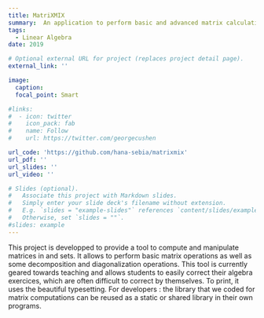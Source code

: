 ```yaml
---
title: MatriXMIX
summary:  An application to perform basic and advanced matrix calculations as well as operations related to matrix decomposition (under Linux and OSX).
tags:
  - Linear Algebra
date: 2019

# Optional external URL for project (replaces project detail page).
external_link: ''

image:
  caption:
  focal_point: Smart

#links:
#  - icon: twitter
#    icon_pack: fab
#    name: Follow
#    url: https://twitter.com/georgecushen

url_code: 'https://github.com/hana-sebia/matrixmix'
url_pdf: ''
url_slides: ''
url_video: ''

# Slides (optional).
#   Associate this project with Markdown slides.
#   Simply enter your slide deck's filename without extension.
#   E.g. `slides = "example-slides"` references `content/slides/example-slides.md`.
#   Otherwise, set `slides = ""`.
#slides: example
---
```


This project is developped to provide a tool to compute and manipulate matrices in and sets. It allows to perform basic matrix operations as well as some decomposition and diagonalization operations. This tool is currently geared towards teaching and allows students to easily correct their algebra exercices, which are often difficult to correct by themselves. To print, it uses the beautiful typesetting. For developers : the library that we coded for matrix computations can be reused as a static or shared library in their own programs.
